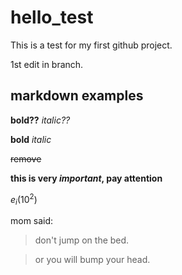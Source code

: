 # hello_test

This is a test for my first github project.

1st edit in branch.

## markdown examples

**bold??** *italic??*

__bold__ _italic_

~~remove~~

__this is very _important_, pay attention__

_e_<sub>_i_</sub>(10<sup>2</sup>)

mom said:
>don't jump on the bed.

>or you will bump your head.


